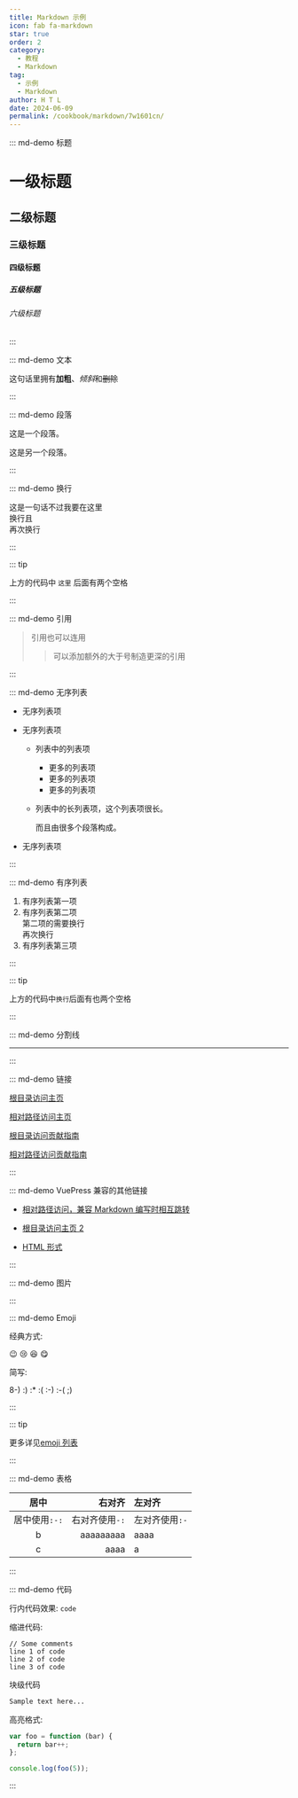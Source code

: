 ```yaml
---
title: Markdown 示例
icon: fab fa-markdown
star: true
order: 2
category:
  - 教程
  - Markdown
tag:
  - 示例
  - Markdown
author: H T L
date: 2024-06-09
permalink: /cookbook/markdown/7w1601cn/
---
```


<!-- markdownlint-disable -->

::: md-demo 标题

# 一级标题

## 二级标题

### 三级标题

#### 四级标题

##### 五级标题

###### 六级标题

:::

<!-- markdownlint-restore -->

::: md-demo 文本

这句话里拥有**加粗**、*倾斜*和~~删除~~

:::

::: md-demo 段落

这是一个段落。

这是另一个段落。

:::

::: md-demo 换行

这是一句话不过我要在这里  
换行且\
再次换行

:::

::: tip

上方的代码中 `这里` 后面有两个空格

:::

::: md-demo 引用

> 引用也可以连用
>
> > 可以添加额外的大于号制造更深的引用

:::

::: md-demo 无序列表

- 无序列表项
- 无序列表项

  - 列表中的列表项
    - 更多的列表项
    - 更多的列表项
    - 更多的列表项
  - 列表中的长列表项，这个列表项很长。

    而且由很多个段落构成。

- 无序列表项

:::

::: md-demo 有序列表

1. 有序列表第一项
1. 有序列表第二项  
   第二项的需要换行\
   再次换行
1. 有序列表第三项

:::

::: tip

上方的代码中`换行`后面有也两个空格

:::

::: md-demo 分割线

---

:::

::: md-demo 链接

[根目录访问主页](/v2/)

[相对路径访问主页](../../README.md)

[根目录访问贡献指南](/v2/contribution)

[相对路径访问贡献指南](../../contribution.md)

:::

::: md-demo VuePress 兼容的其他链接

- [相对路径访问，兼容 Markdown 编写时相互跳转](../../README.md)

- [根目录访问主页 2](/README.md)

- [HTML 形式](../../index.html)

:::

::: md-demo 图片


:::

::: md-demo Emoji

经典方式:

:wink: :cry: :laughing: :yum:

简写:

8-) :) :\* :( :-) :-( ;)

:::

::: tip

更多详见[emoji 列表](emoji/README.md)

:::

::: md-demo 表格

|     居中      |         右对齐 | 左对齐         |
| :-----------: | -------------: | :------------- |
| 居中使用`:-:` | 右对齐使用`-:` | 左对齐使用`:-` |
|       b       |      aaaaaaaaa | aaaa           |
|       c       |           aaaa | a              |

:::

::: md-demo 代码

行内代码效果: `code`

缩进代码:

    // Some comments
    line 1 of code
    line 2 of code
    line 3 of code

块级代码

```md
Sample text here...
```

高亮格式:

```js
var foo = function (bar) {
  return bar++;
};

console.log(foo(5));
```

:::
